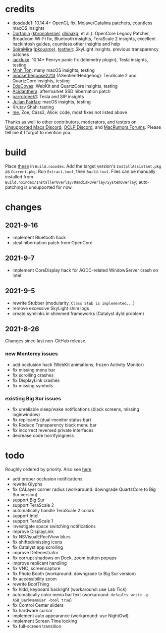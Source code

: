 # credits
- [dosdude1](http://dosdude1.com): 10.14.4+ OpenGL fix, Mojave/Catalina patchers, countless macOS insights
- [Dortania](https://dortania.github.io) ([khronokernel](https://github.com/khronokernel), [dhinakg](https://github.com/dhinakg), et al.): OpenCore Legacy Patcher, Broadcom Wi-Fi fix, Bluetooth insights, TeraScale 2 insights, excellent hackintosh guides, countless other insights and help
- [SpiraMira](https://github.com/SpiraMira) ([pkouame](https://forums.macrumors.com/members/pkouame.1036080/)), [testheit](https://forums.macrumors.com/members/1133139/): SkyLight insights, previous transparency patches
- [jackluke](https://github.com/jacklukem): 10.14+ Penryn panic fix (telemetry plugin), Tesla insights, testing
- [Minh Ton](https://minh-ton.github.io): many macOS insights, testing
- [moosethegoose2213](https://moosethegoose2213.github.io) (ASentientHedgehog): TeraScale 2 and QuartzCore insights, testing
- [EduCovas](https://github.com/educovas): WebKit and QuartzCore insights, testing
- [Acidanthera](https://github.com/acidanthera): aftermarket SSD hibernation patch
- [parrotgeek1](https://parrotgeek.com): Tesla and SIP insights
- [Julian Fairfax](https://julianfairfax.gitlab.io): macOS insights, testing
- Krutav Shah: testing
- [me](http://asentientbot.github.io), Zoe, Cass2, Alice: code, most fixes not listed above

Thanks as well to other contributors, moderators, and testers on [Unsupported Macs Discord](https://discord.gg/XbbWAsE), [OCLP Discord](https://discord.gg/rqdPgH8xSN), and [MacRumors Forums](https://forums.macrumors.com). Please tell me if I forgot to mention you.

# build
Place [these](https://archive.org/download/71prereqs) in `Build.noindex`. Add the target version's `InstallAssistant.pkg` as `Current.pkg`. Run `Extract.tool`, then `Build.tool`. Files can be manually installed from `Build.noindex/InstallerOverlay/RamdiskOverlay/SystemOverlay`; auto-patching is unsupported for now.

# changes

## 2021-9-16
- implement Bluetooth hack
- steal hibernation patch from OpenCore

## 2021-9-7
- implement CoreDisplay hack for AGDC-related WindowServer crash on Intel

## 2021-9-5
- rewrite Stubber (modularity, `Class Stub is implemented...`)
- remove excessive SkyLight shim logs
- create symlinks in shimmed frameworks (Catalyst dyld problem)

## 2021-8-26
Changes since last non-GitHub release.

### new Monterey issues
- add occlusion hack (WebKit animations, frozen Activity Monitor)
- fix missing menu bar
- fix scrolling crashes
- fix DisplayLink crashes
- fix missing symbols

### existing Big Sur issues
- fix unreliable sleep/wake notifications (black screens, missing loginwindow)
- fix replicants (dual-monitor status bar)
- fix Reduce Transparency black menu bar
- fix incorrect reversed private interfaces
- decrease code horrifyingness

# todo
Roughly ordered by priority. Also see [here](https://github.com/dortania/OpenCore-Legacy-Patcher/issues/108#issuecomment-810634088).

- add proper occlusion notifications
- rewrite Glyphs
- fix CALayer corner radius (workaround: downgrade QuartzCore to Big Sur version)
- support Big Sur
- support TeraScale 2
- automatically handle TeraScale 2 colors
- support Intel
- support TeraScale 1
- investigate space switching notifications
- improve DisplayLink
- fix NSVisualEffectView blurs
- fix shifted/missing icons
- fix Catalyst app scrolling
- improve Defenestrator
- fix corrupt shadows on Dock, zoom button popups
- improve replicant handling
- fix VNC, screencapture
- fix Photo Booth (workaround: downgrade to Big Sur version)
- fix accessibility zoom
- rewrite BootThing
- fix hidd, keyboard backlight (workaround: use Lab Tick)
- automatically color menu bar text (workaround: `defaults write -g ASB_DarkMenuBar -bool true`)
- fix Control Center sliders
- fix hardware cursor
- implement auto appearance (workaround: use NightOwl)
- implement Screen Time locking
- fix full-screen transition